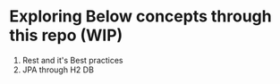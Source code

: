 # Exploring Below concepts through this repo (WIP)
1. Rest and it's Best practices
2. JPA through H2 DB

